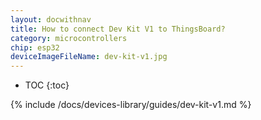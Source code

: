 ```yaml
---
layout: docwithnav
title: How to connect Dev Kit V1 to ThingsBoard?
category: microcontrollers
chip: esp32
deviceImageFileName: dev-kit-v1.jpg
---
```


* TOC
{:toc}

{% include /docs/devices-library/guides/dev-kit-v1.md %}